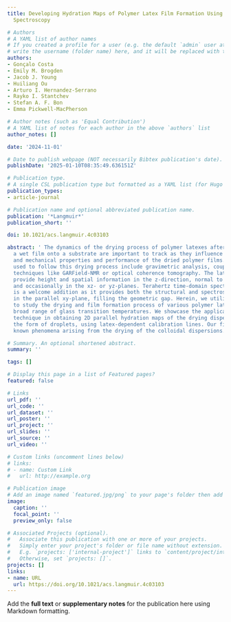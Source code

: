```yaml
---
title: Developing Hydration Maps of Polymer Latex Film Formation Using Terahertz Time-Domain
  Spectroscopy

# Authors
# A YAML list of author names
# If you created a profile for a user (e.g. the default `admin` user at `content/authors/admin/`), 
# write the username (folder name) here, and it will be replaced with their full name and linked to their profile.
authors:
- Gonçalo Costa
- Emily M. Brogden
- Jacob J. Young
- Huiliang Ou
- Arturo I. Hernandez-Serrano
- Rayko I. Stantchev
- Stefan A. F. Bon
- Emma Pickwell-MacPherson

# Author notes (such as 'Equal Contribution')
# A YAML list of notes for each author in the above `authors` list
author_notes: []

date: '2024-11-01'

# Date to publish webpage (NOT necessarily Bibtex publication's date).
publishDate: '2025-01-10T08:35:49.636151Z'

# Publication type.
# A single CSL publication type but formatted as a YAML list (for Hugo requirements).
publication_types:
- article-journal

# Publication name and optional abbreviated publication name.
publication: '*Langmuir*'
publication_short: ''

doi: 10.1021/acs.langmuir.4c03103

abstract: ' The dynamics of the drying process of polymer latexes after casting as
  a wet film onto a substrate are important to track as they influence the physical
  and mechanical properties and performance of the dried polymer films. Current methods
  used to follow this drying process include gravimetric analysis, coupled with advanced
  techniques like GARField-NMR or optical coherence tomography. The latter two methods
  provide height and spatial information in the z-direction, normal to the substrate,
  and occasionally in the xz- or yz-planes. Terahertz time-domain spectroscopy (THz-TDS)
  is a welcome addition as it provides both the structural and spectroscopic information
  in the parallel xy-plane, filling the geometric gap. Herein, we utilize THz-TDS
  to study the drying and film formation process of various polymer latexes with a
  broad range of glass transition temperatures. We showcase the applicability of this
  technique in obtaining 2D parallel hydration maps of the drying dispersions, in
  the form of droplets, using latex-dependent calibration lines. Our findings display
  known phenomena arising from the drying of the colloidal dispersions. '

# Summary. An optional shortened abstract.
summary: ''

tags: []

# Display this page in a list of Featured pages?
featured: false

# Links
url_pdf: ''
url_code: ''
url_dataset: ''
url_poster: ''
url_project: ''
url_slides: ''
url_source: ''
url_video: ''

# Custom links (uncomment lines below)
# links:
# - name: Custom Link
#   url: http://example.org

# Publication image
# Add an image named `featured.jpg/png` to your page's folder then add a caption below.
image:
  caption: ''
  focal_point: ''
  preview_only: false

# Associated Projects (optional).
#   Associate this publication with one or more of your projects.
#   Simply enter your project's folder or file name without extension.
#   E.g. `projects: ['internal-project']` links to `content/project/internal-project/index.md`.
#   Otherwise, set `projects: []`.
projects: []
links:
- name: URL
  url: https://doi.org/10.1021/acs.langmuir.4c03103
---
```


Add the **full text** or **supplementary notes** for the publication here using Markdown formatting.
